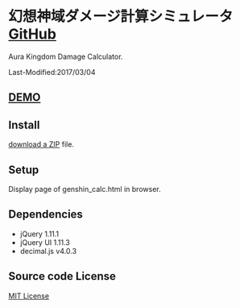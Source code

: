 # 幻想神域ダメージ計算シミュレータ [GitHub](https://github.com/umyuu/GenshinCalculator)
Aura Kingdom Damage Calculator.

Last-Modified:2017/03/04

## [DEMO](https://umyuu.github.io/GenshinCalculator/genshin_calc.html)

## Install
[download a ZIP](https://github.com/umyuu/GenshinCalculator/archive/master.zip) file.

## Setup
Display page of genshin_calc.html in browser.

## Dependencies
- jQuery 1.11.1
- jQuery UI 1.11.3
- decimal.js v4.0.3

## Source code License
[MIT License](LICENSE)

